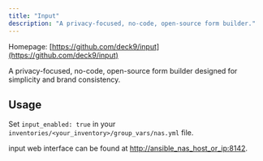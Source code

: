 ```yaml
---
title: "Input"
description: "A privacy-focused, no-code, open-source form builder."
---
```


Homepage: [https://github.com/deck9/input](https://github.com/deck9/input)

A privacy-focused, no-code, open-source form builder designed for simplicity and brand consistency.

## Usage

Set `input_enabled: true` in your `inventories/<your_inventory>/group_vars/nas.yml` file.

input web interface can be found at [http://ansible_nas_host_or_ip:8142](http://ansible_nas_host_or_ip:8142).
